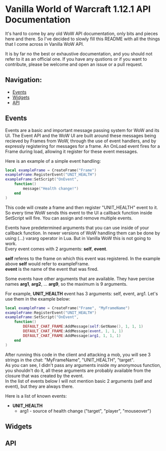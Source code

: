 # Vanilla World of Warcraft 1.12.1 API Documentation

It's hard to come by any old WoW API documentation, only bits and pieces here and there. So I've decided to slowly fill this README with all the things that I come across in Vanilla WoW API.

It is by far no the best or exhaustive documentation, and you should not refer to it as an official one. If you have any qustions or if you want to contribute, please be welcome and open an issue or a pull request.

## Navigation:

- [Events](#events)
- [Widgets](#widgets)
- [API](#api)

## Events

Events are a basic and important message passing system for WoW and its UI. The Event API and the WoW UI are built around these messages being recieved by Frames from WoW, through the use of event handlers, and by expressly registering for messages for a frame. An OnLoad event fires for a Frame during load, allowing it register for these event messages.

Here is an example of a simple event handling:

```Lua
local exampleFrame = CreateFrame("Frame")
exampleFrame:RegisterEvent("UNIT_HEALTH")
exampleFrame:SetScript("OnEvent", 
    function()
        message("Health change!")
    end
)
```

This code will create a frame and then register "UNIT_HEALTH" event to it. So every time WoW sends this event to the UI a callback function inside SetScript will fire.
You can assign and remove multiple events.


Events have predetermined arguments that you can use inside of your callback function. In newer versions of WoW handling them can be done by using (...) vararg operator in Lua. But in Vanilla WoW this is  not going to work. </br>
Every  event comes with 2 arguments: **self**, **event**.

**self** referes to the frame on which this event was registered. In the example above **self** would refer to exampleFrame.</br>
**event** is the name of the event that was fired.

Some events have other arguments that are available. They have percise  names **arg1**, **arg2**, ... **arg9**, so the maximum is 9 arguments.

For example, **UNIT_HEALTH** event has 3 arguments: self, event, arg1. Let's use them in the example below:</br>
```Lua
local exampleFrame = CreateFrame("Frame", "MyFrameName")
exampleFrame:RegisterEvent("UNIT_HEALTH")
exampleFrame:SetScript("OnEvent", 
    function()
        DEFAULT_CHAT_FRAME:AddMessage(self:GetName(), 1, 1, 1)
        DEFAULT_CHAT_FRAME:AddMessage(event, 1, 1, 1)
        DEFAULT_CHAT_FRAME:AddMessage(arg1, 1, 1, 1)
    end
)
```

After running this code in the client and attacking a mob, you will see 3 strings in the chat: "MyFrameName", "UNIT_HEALTH", "target".</br>
As you can see, I didn't pass any arguments inside my anonymous function, you shouldn't do it, all these arguments are probably available from the closure that was created by the event.</br>
In the list of events below I will not mention basic 2 arguments (self and event), but they are always there.

Here is a list of known events:

- **UNIT_HEALTH**
    - arg1 - source of health change ("target", "player", "mouseover")

## Widgets

## API
